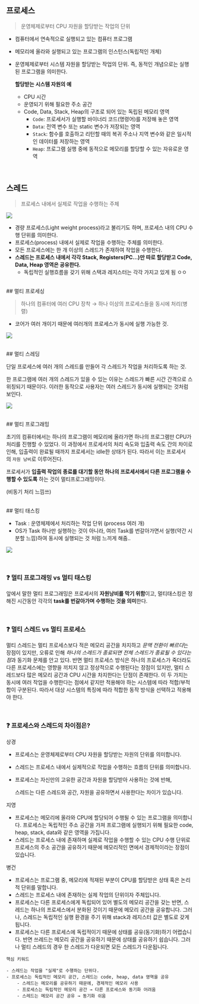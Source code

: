 ## 프로세스

> 운영체제로부터 CPU 자원을 할당받는 작업의 단위

- 컴퓨터에서 연속적으로 실행되고 있는 컴퓨터 프로그램
- 메모리에 올라와 실행되고 있는 프로그램의 인스턴스(독립적인 개체)
- 운영체제로부터 시스템 자원을 할당받는 작업의 단위. 즉, 동적인 개념으로는 실행된 프로그램을 의미한다.

    **할당받는 시스템 자원의 예**

    - CPU 시간
    - 운영되기 위해 필요한 주소 공간
    - Code, Data, Stack, Heap의 구조로 되어 있는 독립된 메모리 영역
        - `Code`: 프로세서가 실행할 바이너리 코드(명령어)를 저장해 놓은 영역
        - `Data`: 전역 변수 또는 static 변수가 저장되는 영역
        - `Stack`: 함수를 호출하고 리턴할 때의 복귀 주소나 지역 변수와 같은 일시적인 데이터를 저장하는 영역
        - `Heap`: 프로그램 실행 중에 동적으로 메모리를 할당할 수 있는 자유로운 영역

<br>

## 스레드

> 프로세스 내에서 실제로 작업을 수행하는 주체

![](https://camo.githubusercontent.com/3dc4ad61f03160c310a855a4bd68a9f2a2c9a4c7/68747470733a2f2f74312e6461756d63646e2e6e65742f6366696c652f746973746f72792f393938383931343635433637433330363036)

- 경량 프로세스(Light weight process)라고 불리기도 하며, 프로세스 내의 CPU 수행 단위를 의미한다.
- 프로세스(process) 내에서 실제로 작업을 수행하는 주체를 의미한다.
- 모든 프로세스에는 한 개 이상의 스레드가 존재하여 작업을 수행한다.
- **스레드는 프로세스 내에서 각각 Stack, Registers(PC...)만 따로 할당받고 Code, Data, Heap 영역은 공유한다.**
    - 독립적인 실행흐름을 갖기 위해 스택과 레지스터는 각각 가지고 있게 됨 ㅇㅇ

<br>
## 멀티 프로세싱

> 하나의 컴퓨터에 여러 CPU 장착 → 하나 이상의 프로세스들을 동시에 처리(병렬)

- 코어가 여러 개이기 때문에 여러개의 프로세스가 동시에 실행 가능한 것.

![](https://i.imgur.com/hj1qjzj.png)

<br>
## 멀티 스레딩

단일 프로세스에 여러 개의 스레드를 만들어 각 스레드가 작업을 처리하도록 하는 것.

한 프로그램에 여러 개의 스레드가 있을 수 있는 이유는 스레드가 빠른 시간 간격으로 스위칭되기 때문이다. 이러한 동작으로 사용자는 여러 스레드가 동시에 실행되는 것처럼 보인다.

![](https://i.imgur.com/Bi8GppU.png)

<br>
## 멀티 프로그래밍

초기의 컴퓨터에서는 하나의 프로그램이 메모리에 올라가면 하나의 프로그램만 CPU가 처리를 진행할 수 있었다. 이 과정에서 프로세서의 처리 속도와 입출력 속도 간의 차이로 인해, 입출력이 완료될 때까지 프로세서는 idle한 상태가 된다. 따라서 이는 프로세서의 `자원 낭비`로 이루어진다.

프로세서가 **입출력 작업의 종료를 대기할 동안 하나의 프로세서에서 다른 프로그램을 수행할 수 있도록** 하는 것이 멀티프로그래밍이다.

(비동기 처리 느낌쓰)

<br>
## 멀티 태스킹

- Task : 운영체제에서 처리하는 작업 단위 (process 여러 개)
- OS가 Task 하나만 실행하는 것이 아니라, 여러 Task를 번갈아가면서 실행(약간 시분할 느낌)하여 동시에 실행되는 것 처럼 느끼게 해줌..

![](https://i.imgur.com/8f3scOI.png)

<br>

### ❓ 멀티 프로그래밍 vs 멀티 태스킹

앞에서 말한 멀티 프로그래밍은 프로세서의 **자원낭비를 막기 위함**이고, 멀티태스킹은 정해진 시간동안 각각의 **task를 번갈아가며 수행하는 것을 의미**한다.

<br>

### ❓ 멀티 스레드 vs 멀티 프로세스

  멀티 스레드는 멀티 프로세스보다 적은 메모리 공간을 차지하고 *문맥 전환이 빠르다*는 장점이 있지만, 오류로 인해 *하나의 스레드가 종료되면 전체 스레드가 종료될 수 있다는 점*과 동기화 문제를 안고 있다. 반면 멀티 프로세스 방식은 하나의 프로세스가 죽더라도 다른 프로세스에는 영향을 끼치지 않고 정상적으로 수행된다는 장점이 있지만, 멀티 스레드보다 많은 메모리 공간과 CPU 시간을 차지한다는 단점이 존재한다. 이 두 가지는 동시에 여러 작업을 수행한다는 점에서 같지만 적용해야 하는 시스템에 따라 적합/부적합이 구분된다. 따라서 대상 시스템의 특징에 따라 적합한 동작 방식을 선택하고 적용해야 한다.
  
<br>

### ❓ 프로세스와 스레드의 차이점은?
상경

- 프로세스는 운영체제로부터 CPU 자원을 할당받는 자원의 단위를 의미합니다.
- 스레드는 프로세스 내에서 실제적으로 작업을 수행하는 흐름의 단위를 의미합니다.
- 프로세스는 자신만의 고유한 공간과 자원을 할당받아 사용하는 것에 반해,

    스레드는 다른 스레드와 공간, 자원을 공유하면서 사용한다는 차이가 있습니다.

지영

- 프로세스는 메모리에 올라와 CPU에 할당되어 수행될 수 있는 프로그램을 의미합니다. 프로세스는 독립적인 주소 공간을 가져 프로그램에 실행되기 위해 필요한 code, heap, stack, data와 같은 영역을 가집니다.
- 스레드는 프로세스 내에 존재하며 실제로 작업을 수행할 수 있는 CPU 수행 단위로 프로세스의 주소 공간을 공유하기 때문에 메모리적인 면에서 경제적이라는 장점이 있습니다.

병건

- 프로세스는 프로그램 중, 메모리에 적재된 부분이 CPU를 할당받은 상태 혹은 논리적 단위를 말합니다.
- 스레드는 프로세스 내에 존재하는 실제 작업의 단위이자 주체입니다.
- 프로세스는 다른 프로세스에게 독립되어 있어 별도의 메모리 공간을 갖는 반면, 스레드는 하나의 프로세스에서 분화된 것이기 때문에 메모리 공간을 공유합니다. 그러나, 스레드는 독립적인 실행 환경을 주기 위해 stack과 레지스터 값은 별도로 갖게 됩니다.
- 프로세스는 다른 프로세스에 독립적이기 때문에 상태를 공유(동기화)하기 어렵습니다. 반면 쓰레드는 메모리 공간을 공유하기 때문에 상태를 공유하기 쉽습니다. 그러나 멀티 스레드의 경우 한 스레드가 다운되면 모든 스레드가 다운됩니다.
```
핵심 키워드

- 스레드는 작업을 "실제"로 수행하는 단위다.
- 프로세스는 독립적인 메모리 공간, 스레드는 code, heap, data 영역을 공유
    - 스레드는 메모리를 공유하기 때문에, 경제적인 메모리 사용
    - 프로세스는 독립적인 메모리 공간 → 다른 프로세스와 동기화 어려움
    - 스레드는 메모리 공간 공유 → 동기화 쉬움
```

